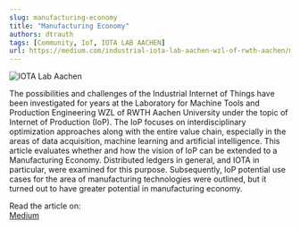 ```yaml
---
slug: manufacturing-economy
title: "Manufacturing Economy"
authors: dtrauth
tags: [Community, IoT, IOTA LAB AACHEN]
url: https://medium.com/industrial-iota-lab-aachen-wzl-of-rwth-aachen/manufacturing-economy-e541066889ee
---
```


![IOTA Lab Aachen](https://miro.medium.com/max/7500/1*2itDXVMO-8iOZF44ttIR6g.png)

The possibilities and challenges of the Industrial Internet of Things have been investigated for years at the Laboratory for Machine Tools and Production Engineering WZL of RWTH Aachen University under the topic of Internet of Production (IoP). The IoP focuses on interdisciplinary optimization approaches along with the entire value chain, especially in the areas of data acquisition, machine learning and artificial intelligence. This article evaluates whether and how the vision of IoP can be extended to a Manufacturing Economy. Distributed ledgers in general, and IOTA in particular, were examined for this purpose. Subsequently, IoP potential use cases for the area of manufacturing technologies were outlined, but it turned out to have greater potential in manufacturing economy.

Read the article on:   
[Medium](https://medium.com/industrial-iota-lab-aachen-wzl-of-rwth-aachen/manufacturing-economy-e541066889ee)  
